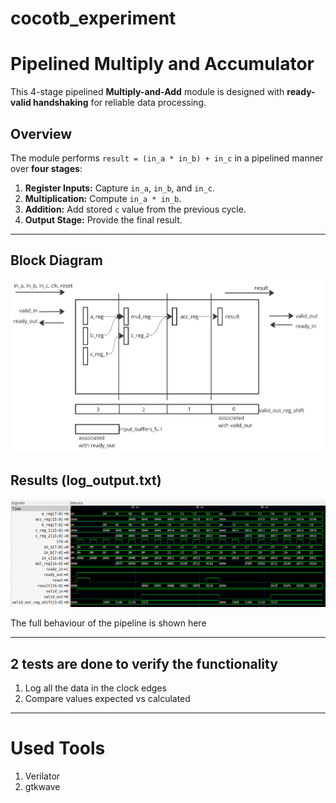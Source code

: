 # cocotb_experiment
# Pipelined Multiply and Accumulator

This 4-stage pipelined **Multiply-and-Add** module is designed with **ready-valid handshaking** for reliable data processing.

## Overview
The module performs `result = (in_a * in_b) + in_c` in a pipelined manner over **four stages**:

1. **Register Inputs:** Capture `in_a`, `in_b`, and `in_c`.
2. **Multiplication:** Compute `in_a * in_b`.
3. **Addition:** Add stored `c` value from the previous cycle.
4. **Output Stage:** Provide the final result.


---

## Block Diagram
![Pipeline Diagram](images/architecture.png)  

## Results  (log_output.txt)
![Results](images/results.png) 

The full behaviour of the pipeline is shown here 

---
## 2 tests are done to verify the functionality
1. Log all the data in the clock edges
2. Compare values expected vs calculated

---
# Used Tools
1. Verilator
2. gtkwave
